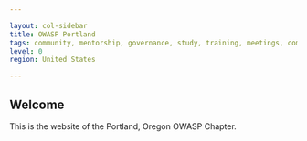 ```yaml
---

layout: col-sidebar
title: OWASP Portland
tags: community, mentorship, governance, study, training, meetings, committees, podcasts
level: 0
region: United States

---
```


## Welcome

This is the website of the Portland, Oregon OWASP Chapter.
